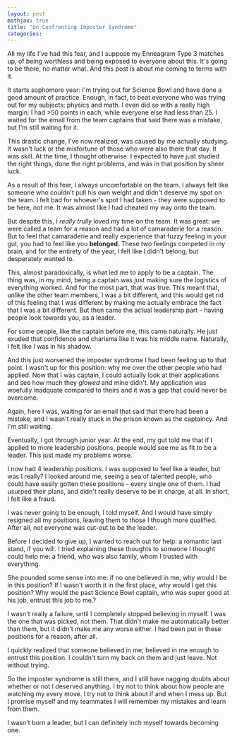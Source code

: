 ```yaml
---
layout: post
mathjax: true
title: "On Confronting Imposter Syndrome"
categories:
---
```


All my life I've had this fear, and I suppose my Enneagram Type 3 matches up, of being worthless and being exposed to everyone about this.
It's going to be there, no matter what.
And this post is about me coming to terms with it.

It starts sophomore year: I'm trying out for Science Bowl and have done a good amount of practice.
Enough, in fact, to beat everyone who was trying out for my subjects: physics and math.
I even did so with a really high margin: I had >50 points in each, while everyone else had less than 25.
I waited for the email from the team captains that said there was a mistake, but I'm still waiting for it.

This drastic change, I've now realized, was caused by me actually studying.
It wasn't luck or the misfortune of those who were also there that day.
It was skill.
At the time, I thought otherwise.
I expected to have just studied the right things, done the right problems, and was in that position by sheer luck.

As a result of this fear, I always uncomfortable on the team.
I always felt like someone who couldn't pull his own weight and didn't deserve my spot on the team.
I felt bad for whoever's spot I had taken - they were supposed to be here, not me.
It was almost like I had cheated my way onto the team.

But despite this, I *really trully* loved my time on the team.
It was great: we were called a team for a reason and had a lot of camaraderie for a reason.
But to feel that camaraderie and really experience that fuzzy feeling in your gut, you had to feel like you **belonged**.
These two feelings competed in my brain, and for the entirety of the year, I felt like I didn't belong, but desperately wanted to.

This, almost paradoxically, is what led me to apply to be a captain.
The thing was, in my mind, being a captain was just making sure the logistics of everything worked.
And for the most part, that was true.
This meant that, unlike the other team members, I was a bit different, and this would get rid of this feeling that I was different by making me actually embrace the fact that I was a bit different.
But then came the actual leadership part - having people look towards you, as a leader.

For some people, like the captain before me, this came naturally.
He just exuded that confidence and charisma like it was his middle name.
Naturally, I felt like I was in his shadow.

And this just worsened the imposter syndrome I had been feeling up to that point.
I wasn't up for this position: why me over the other people who had applied.
Now that I was captain, I could actually look at their applications and see how much they *glowed* and mine didn't.
My application was woefully inadquate compared to theirs and it was a gap that could never be overcome.

Again, here I was, waiting for an email that said that there had been a mistake, and I wasn't really stuck in the prison known as the captaincy.
And I'm still waiting.

Eventually, I got through junior year.
At the end, my gut told me that if I applied to more leadership positions, people would see me as fit to be a leader.
This just made my problems worse.

I now had 4 leadership positions.
I was supposed to feel like a leader, but was I really?
I looked around me, seeing a sea of talented people, who could have easily gotten these positions - every single one of them.
I had usurped their plans, and didn't really deserve to be in charge, at all.
In short, I felt like a fraud.

I was never going to be enough, I told myself.
And I would have simply resigned all my positions, leaving them to those I though more qualified.
After all, not everyone was cut-out to be the leader.

Before I decided to give up, I wanted to reach out for help: a romantic last stand, if you will.
I tried explaining these thoughts to someone I thought could help me: a friend, who was also family, whom I trusted with everything.

She pounded some sense into me: if no one believed in me, why would I be in this position?
If I wasn't worth it in the first place, why would I get this position?
Why would the past Science Bowl captain, who was super good at his job, entrust this job to me.?

I wasn't really a failure, until I completely stopped believing in myself.
I was the one that was picked, not them.
That didn't make me automatically better than them, but it didn't make me any worse either.
I had been put in these positions for a reason, after all.

I quickly realized that someone believed in me; believed in me enough to entrust this position.
I couldn't turn my back on them and just leave.
Not without trying.

So the imposter syndrome is still there, and I still have nagging doubts about whether or not I deserved anything.
I try not to think about how people are watching my every move.
I try not to think about if and when I mess up.
But I promise myself and my teammates I will remember my mistakes and learn from them.

I wasn't born a leader, but I can definitely inch myself towards becoming one.
